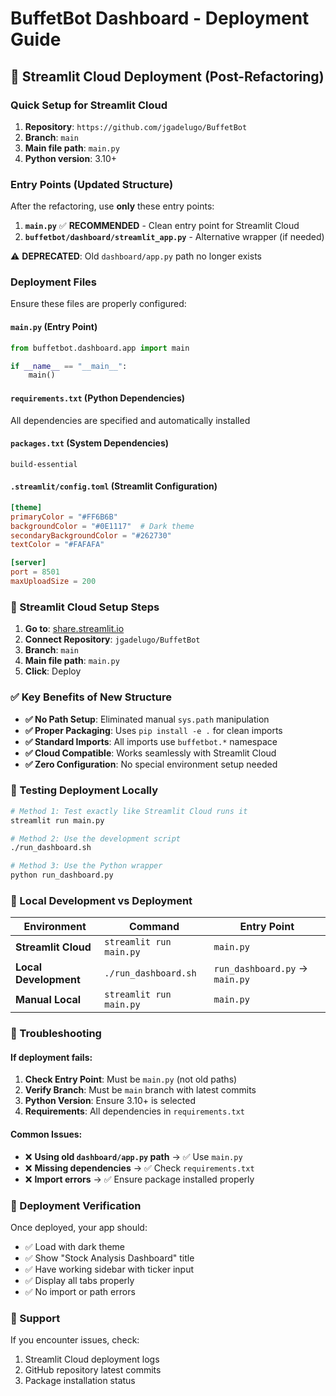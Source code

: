 # BuffetBot Dashboard - Deployment Guide

## 🚀 Streamlit Cloud Deployment (Post-Refactoring)

### Quick Setup for Streamlit Cloud

1. **Repository**: `https://github.com/jgadelugo/BuffetBot`
2. **Branch**: `main`
3. **Main file path**: `main.py`
4. **Python version**: 3.10+

### Entry Points (Updated Structure)

After the refactoring, use **only** these entry points:

1. **`main.py`** ✅ **RECOMMENDED** - Clean entry point for Streamlit Cloud
2. **`buffetbot/dashboard/streamlit_app.py`** - Alternative wrapper (if needed)

⚠️ **DEPRECATED**: Old `dashboard/app.py` path no longer exists

### Deployment Files

Ensure these files are properly configured:

#### **`main.py`** (Entry Point)
```python
from buffetbot.dashboard.app import main

if __name__ == "__main__":
    main()
```

#### **`requirements.txt`** (Python Dependencies)
All dependencies are specified and automatically installed

#### **`packages.txt`** (System Dependencies)
```
build-essential
```

#### **`.streamlit/config.toml`** (Streamlit Configuration)
```toml
[theme]
primaryColor = "#FF6B6B"
backgroundColor = "#0E1117"  # Dark theme
secondaryBackgroundColor = "#262730"
textColor = "#FAFAFA"

[server]
port = 8501
maxUploadSize = 200
```

### 🎯 Streamlit Cloud Setup Steps

1. **Go to**: [share.streamlit.io](https://share.streamlit.io)
2. **Connect Repository**: `jgadelugo/BuffetBot`
3. **Branch**: `main`
4. **Main file path**: `main.py`
5. **Click**: Deploy

### ✅ Key Benefits of New Structure

- **✅ No Path Setup**: Eliminated manual `sys.path` manipulation
- **✅ Proper Packaging**: Uses `pip install -e .` for clean imports
- **✅ Standard Imports**: All imports use `buffetbot.*` namespace
- **✅ Cloud Compatible**: Works seamlessly with Streamlit Cloud
- **✅ Zero Configuration**: No special environment setup needed

### 🧪 Testing Deployment Locally

```bash
# Method 1: Test exactly like Streamlit Cloud runs it
streamlit run main.py

# Method 2: Use the development script
./run_dashboard.sh

# Method 3: Use the Python wrapper
python run_dashboard.py
```

### 🔧 Local Development vs Deployment

| Environment | Command | Entry Point |
|-------------|---------|-------------|
| **Streamlit Cloud** | `streamlit run main.py` | `main.py` |
| **Local Development** | `./run_dashboard.sh` | `run_dashboard.py` → `main.py` |
| **Manual Local** | `streamlit run main.py` | `main.py` |

### 🚨 Troubleshooting

#### If deployment fails:

1. **Check Entry Point**: Must be `main.py` (not old paths)
2. **Verify Branch**: Must be `main` branch with latest commits
3. **Python Version**: Ensure 3.10+ is selected
4. **Requirements**: All dependencies in `requirements.txt`

#### Common Issues:

- ❌ **Using old `dashboard/app.py` path** → ✅ Use `main.py`
- ❌ **Missing dependencies** → ✅ Check `requirements.txt`
- ❌ **Import errors** → ✅ Ensure package installed properly

### 🎉 Deployment Verification

Once deployed, your app should:
- ✅ Load with dark theme
- ✅ Show "Stock Analysis Dashboard" title
- ✅ Have working sidebar with ticker input
- ✅ Display all tabs properly
- ✅ No import or path errors

### 📧 Support

If you encounter issues, check:
1. Streamlit Cloud deployment logs
2. GitHub repository latest commits
3. Package installation status

